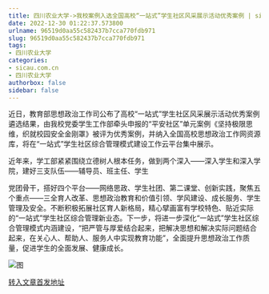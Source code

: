 ```yaml
---
title: 四川农业大学->我校案例入选全国高校“一站式”学生社区风采展示活动优秀案例 | sicau.com.cn
date: 2022-12-30 01:22:37.573800
urlname: 96519d0aa55c582437b7cca770fdb971
slug: 96519d0aa55c582437b7cca770fdb971
tags: 
- 四川农业大学
categories:
- sicau.com.cn
- 四川农业大学
authorbox: false
sidebar: false
---
```

近日，教育部思想政治工作司公布了高校“一站式”学生社区风采展示活动优秀案例遴选结果，由我校党委学生工作部牵头申报的“平安社区”单元案例《坚持极限思维，织就校园安全金刚罩》被评为优秀案例，并纳入全国高校思想政治工作网资源库，将在“一站式”学生社区综合管理模式建设工作云平台集中展示。  

近年来，学工部紧紧围绕立德树人根本任务，做到两个深入——深入学生和深入学院，建好三支队伍——辅导员、班主任、学生
<!--more-->
党团骨干，搭好四个平台——网络思政、学生社团、第二课堂、创新实践，聚焦五个重点——三全育人改革、思想政治教育和价值引领、学风建设、成长服务、学生管理及安全。不断积极拓展社区育人新格局，精心擘画富有学校特色、贴近实际的“一站式”学生社区综合管理新业态。下一步，将进一步深化“一站式”学生社区综合管理模式内涵建设，“把严管与厚爱结合起来，把解决思想和解决实际问题结合起来，在关心人、帮助人、服务人中实现教育功能”，全面提升思想政治工作质量，促进学生的全面发展、健康成长。

![图](https://news.sicau.edu.cn/__local/A/6E/F6/544668F6ABBF76B72E9AFDE9ABC_EF969293_BEF5.png)

[转入文章首发地址](https://news.sicau.edu.cn/info/1078/70728.htm)